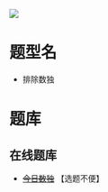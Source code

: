 ![](https://cn.sudoku.today/pic/03/exclude/61448_15472.png)

# 题型名

- 排除数独

# 题库

## 在线题库

- ~~[今日数独]~~ 【选题不便】

[今日数独]: https://cn.sudoku.today/g-exclude-sudoku/